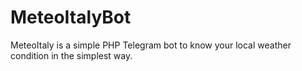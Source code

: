# MeteoItalyBot
MeteoItaly is a simple PHP Telegram bot to know your local weather condition in the simplest way. 
